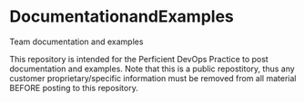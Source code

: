 # DocumentationandExamples
Team documentation and examples

This repository is intended for the Perficient DevOps Practice to post documentation and examples.  Note that this is a public repostitory, thus any customer proprietary/specific information must be removed from all material BEFORE posting to this repository.
